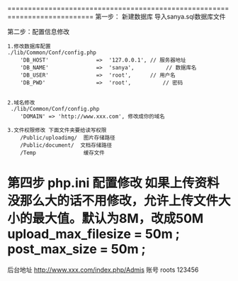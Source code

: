 
===========================================================================
第一步： 新建数据库 导入sanya.sql数据库文件


第二步：配置信息修改

    
    1.修改数据库配置  
    ./lib/Common/Conf/config.php
        'DB_HOST'               =>  '127.0.0.1', // 服务器地址
        'DB_NAME'               =>  'sanya',          // 数据库名
        'DB_USER'               =>  'root',      // 用户名
        'DB_PWD'                =>  'root',          // 密码
        

    2.域名修改
     ./lib/Common/Conf/config.php   
	    'DOMAIN' => 'http://www.xxx.com', 修改成你的域名
	
	3.文件权限修改 下面文件夹要给读写权限
    	/Public/uploadimg/  图片存储路径 
    	/Public/document/  文档存储路径
    	/Temp               缓存文件  
	


第四步 php.ini 配置修改
   如果上传资料没那么大的话不用修改，允许上传文件大小的最大值。默认为8M，改成50M
    upload_max_filesize = 50m ;
    post_max_size = 50m ;
=============================================================================  

后台地址
    http://www.xxx.com/index.php/Admis
    账号 roots 123456
    

         